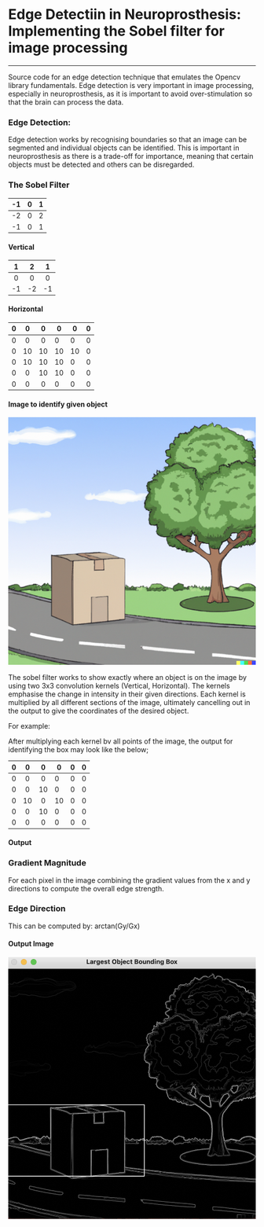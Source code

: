 # Edge Detectiin in Neuroprosthesis: Implementing the Sobel filter for image processing

---

Source code for an edge detection technique that emulates the Opencv library fundamentals. Edge detection is very important in image processing, especially in neuroprosthesis, as it is important to avoid over-stimulation so that the brain can process the data. 

### Edge Detection: 

Edge detection works by recognising boundaries so that an image can be segmented and individual objects can be identified. This is important in neuroprosthesis as there is a trade-off for importance, meaning that certain objects must be detected and others can be disregarded. 

### The Sobel Filter

| -1  |  0  |  1  |      
|:---:|:---:|:---:|
| -2  |  0  |  2  |
| -1  |  0  |  1  |

#### Vertical


|  1  |  2  |  1  |
|:---:|:---:|:---:|
|  0  |  0  |  0  |
| -1  | -2  | -1  |

#### Horizontal


|  0  |  0  |  0  | 0   | 0   | 0   |
|:---:|:---:|:---:|-----|-----|-----|
|  0  |  0  |  0  | 0   | 0   | 0   |
|  0  | 10  | 10  | 10  | 10  | 0   |
|  0  | 10  | 10  | 10  | 0   | 0   |
|  0  |  0  | 10  | 10  | 0   | 0   |
|  0  |  0  |  0  | 0   | 0   |  0  |

#### Image to identify given object


![plot](Images/cartoon.png)


The sobel filter works to show exactly where an object is on the image by using two 3x3 convolution kernels (Vertical, Horizontal). The kernels emphasise the change in intensity in their given directions. 
Each kernel is multiplied by all different sections of the image, ultimately cancelling out in the output to give the coordinates of the desired object. 

For example: 

After multiplying each kernel bv all points of the image, the output for identifying the box may look like the below; 



|  0  |  0  |  0  | 0   | 0   | 0   |
|:---:|:---:|:---:|-----|-----|-----|
|  0  |  0  |  0  | 0   | 0   | 0   |
|  0  |  0  | 10  | 0   | 0   | 0   |
|  0  | 10  |  0  | 10  | 0   | 0   |
|  0  |  0  | 10  | 0   | 0   | 0   |
|  0  |  0  |  0  | 0   | 0   |  0  |

#### Output

### Gradient Magnitude

For each pixel in the image combining the gradient values from the x and y directions to compute the overall edge strength. 


### Edge Direction 

This can be computed by: arctan(Gy/Gx)

#### Output Image

![plot](Images/output.png)
